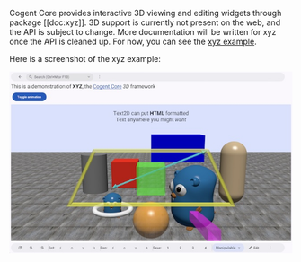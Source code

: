 Cogent Core provides interactive 3D viewing and editing widgets through package [[doc:xyz]]. 3D support is currently not present on the web, and the API is subject to change. More documentation will be written for xyz once the API is cleaned up. For now, you can see the [xyz example](https://github.com/cogentcore/core/tree/main/examples/xyz).

Here is a screenshot of the xyz example:

![Screenshot of the Cogent Core xyz example](xyz.jpg)
